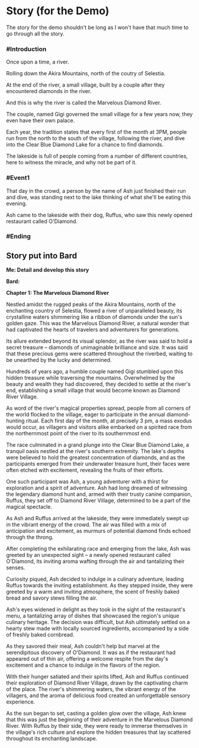 # Story (for the Demo)
The story for the demo shouldn't be long as I won't have that much time to go through all the story.

### #Introduction
Once upon a time, a river.

Rolling down the Akira Mountains, north of the coutry of Selestia.

At the end of the river, a small village, built by a couple after they encountered diamonds in the river.

And this is why the river is called the Marvelous Diamond River.

The couple, named Gigi governed the small village for a few years now, they even have their own palace.

Each year, the tradition states that every first of the month at 3PM, people run from the north to the south of the village, following the river, and dive into the Clear Blue Diamond Lake for a chance to find diamonds.

The lakeside is full of people coming from a number of different countries, here to witness the miracle, and why not be part of it.

### #Event1
That day in the crowd, a person by the name of Ash just finished their run and dive, was standing next to the lake thinking of what she'll be eating this evening.

Ash came to the lakeside with their dog, Ruffus, who saw this newly opened restaurant called O'Diamond.

### #Ending

## Story put into Bard

<b>
Me: Detail and develop this story

Bard: 
</b>

**Chapter 1: The Marvelous Diamond River**

Nestled amidst the rugged peaks of the Akira Mountains, north of the enchanting country of Selestia, flowed a river of unparalleled beauty, its crystalline waters shimmering like a ribbon of diamonds under the sun's golden gaze. This was the Marvelous Diamond River, a natural wonder that had captivated the hearts of travelers and adventurers for generations.

Its allure extended beyond its visual splendor, as the river was said to hold a secret treasure – diamonds of unimaginable brilliance and size. It was said that these precious gems were scattered throughout the riverbed, waiting to be unearthed by the lucky and determined.

Hundreds of years ago, a humble couple named Gigi stumbled upon this hidden treasure while traversing the mountains. Overwhelmed by the beauty and wealth they had discovered, they decided to settle at the river's end, establishing a small village that would become known as Diamond River Village.

As word of the river's magical properties spread, people from all corners of the world flocked to the village, eager to participate in the annual diamond-hunting ritual. Each first day of the month, at precisely 3 pm, a mass exodus would occur, as villagers and visitors alike embarked on a spirited race from the northernmost point of the river to its southernmost end.

The race culminated in a grand plunge into the Clear Blue Diamond Lake, a tranquil oasis nestled at the river's southern extremity. The lake's depths were believed to hold the greatest concentration of diamonds, and as the participants emerged from their underwater treasure hunt, their faces were often etched with excitement, revealing the fruits of their efforts.

One such participant was Ash, a young adventurer with a thirst for exploration and a spirit of adventure. Ash had long dreamed of witnessing the legendary diamond hunt and, armed with their trusty canine companion, Ruffus, they set off to Diamond River Village, determined to be a part of the magical spectacle.

As Ash and Ruffus arrived at the lakeside, they were immediately swept up in the vibrant energy of the crowd. The air was filled with a mix of anticipation and excitement, as murmurs of potential diamond finds echoed through the throng.

After completing the exhilarating race and emerging from the lake, Ash was greeted by an unexpected sight – a newly opened restaurant called O'Diamond, its inviting aroma wafting through the air and tantalizing their senses.

Curiosity piqued, Ash decided to indulge in a culinary adventure, leading Ruffus towards the inviting establishment. As they stepped inside, they were greeted by a warm and inviting atmosphere, the scent of freshly baked bread and savory stews filling the air.

Ash's eyes widened in delight as they took in the sight of the restaurant's menu, a tantalizing array of dishes that showcased the region's unique culinary heritage. The decision was difficult, but Ash ultimately settled on a hearty stew made with locally sourced ingredients, accompanied by a side of freshly baked cornbread.

As they savored their meal, Ash couldn't help but marvel at the serendipitous discovery of O'Diamond. It was as if the restaurant had appeared out of thin air, offering a welcome respite from the day's excitement and a chance to indulge in the flavors of the region.

With their hunger satiated and their spirits lifted, Ash and Ruffus continued their exploration of Diamond River Village, drawn by the captivating charm of the place. The river's shimmering waters, the vibrant energy of the villagers, and the aroma of delicious food created an unforgettable sensory experience.

As the sun began to set, casting a golden glow over the village, Ash knew that this was just the beginning of their adventure in the Marvelous Diamond River. With Ruffus by their side, they were ready to immerse themselves in the village's rich culture and explore the hidden treasures that lay scattered throughout its enchanting landscape.